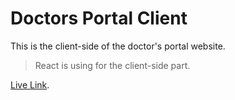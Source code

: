 # Doctors Portal Client

This is the client-side of the doctor's portal website.

> React is using for the client-side part.

[Live Link](https://web-doctors-portal.web.app/).
